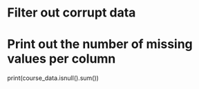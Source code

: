 
# Filter out corrupt data

# Print out the number of missing values per column
print(course_data.isnull().sum())
